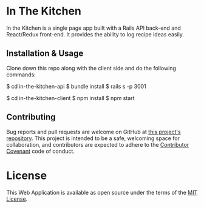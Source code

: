 # In The Kitchen

In the Kitchen is a single page app built with a Rails API back-end and React/Redux front-end. It provides the ability to log recipe ideas easily. 

## Installation & Usage

Clone down this repo along with the client side and do the following commands:

$ cd in-the-kitchen-api
$ bundle install
$ rails s -p 3001

$ cd in-the-kitchen-client
$ npm install
$ npm start

## Contributing
Bug reports and pull requests are welcome on GitHub at [this project's repository](https://github.com/umohm1/in-the-kitchen-client). This project is intended to be a safe, welcoming space for collaboration, and contributors are expected to adhere to the [Contributor Covenant](http://contributor-covenant.org/) code of conduct.

# License
This Web Application is available as open source under the terms of the [MIT License](https://opensource.org/licenses/MIT).
